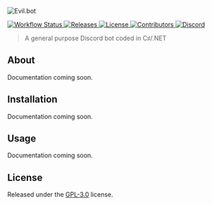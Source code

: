 ![Evil.bot](https://benjaminhook.dev/files/github_header.png) 

<a href="https://github.com/kth-me/Evil.bot/actions">
    <img src="https://img.shields.io/github/workflow/status/kth-me/Evil.bot/dotnetcore" alt="Workflow Status">
</a>

<a href="https://github.com/kth-me/Evil-bot/releases">
    <img src="https://img.shields.io/github/v/release/kth-me/Evil-bot?include_prereleases" alt="Releases">
</a>

<a href="LICENSE">
    <img src="https://img.shields.io/github/license/kth-me/Evil-bot" alt="License">
</a>

<a href="https://github.com/kth-me/Evil-bot/graphs/contributors">
    <img src="https://img.shields.io/github/contributors/kth-me/Evil-bot" alt="Contributors">
</a>

<a href="https://discord.gg/RrJrEcH">
    <img src="https://img.shields.io/discord/446832659377946625" alt="Discord">
</a>

> A general purpose Discord bot coded in C♯/.NET

## About

Documentation coming soon.

## Installation

Documentation coming soon.

## Usage

Documentation coming soon.

## License
Released under the [GPL-3.0](LICENSE) license.
